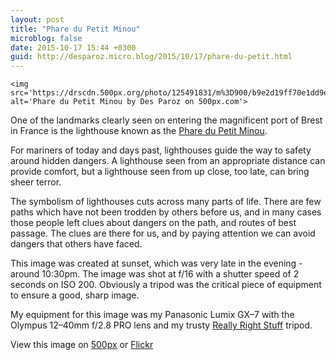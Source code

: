 ```yaml
---
layout: post
title: "Phare du Petit Minou"
microblog: false
date: 2015-10-17 15:44 +0300
guid: http://desparoz.micro.blog/2015/10/17/phare-du-petit.html
---
```

<div class='pixels-photo'>
  
    <img src='https://drscdn.500px.org/photo/125491831/m%3D900/b9e2d19ff70e1dd9e1acbec9606a0f6b' alt='Phare du Petit Minou by Des Paroz on 500px.com'>
  
  <a href='https://500px.com/photo/125491831/phare-du-petit-minou-by-des-paroz' alt='Phare du Petit Minou by Des Paroz on 500px.com'></a>
</div>

<script type='text/javascript' src='https://500px.com/embed.js'></script>

One of the landmarks clearly seen on entering the magnificent port of Brest in France is the lighthouse known as the <a href="https://en.wikipedia.org/wiki/Phare_du_Petit_Minou">Phare du Petit Minou</a>.

For mariners of today and days past, lighthouses guide the way to safety around hidden dangers. A lighthouse seen from an appropriate distance can provide comfort, but a lighthouse seen from up close, too late, can bring sheer terror.

The symbolism of lighthouses cuts across many parts of life. There are few paths which have not been trodden by others before us, and in many cases those people left clues about dangers on the path, and routes of best passage. The clues are there for us, and by paying attention we can avoid dangers that others have faced.

This image was created at sunset, which was very late in the evening - around 10:30pm. The image was shot at f/16 with a shutter speed of 2 seconds on ISO 200. Obviously a tripod was the critical piece of equipment to ensure a good, sharp image.

My equipment for this image was my Panasonic Lumix GX&#8211;7 with the Olympus 12&#8211;40mm f/2.8 PRO lens and my trusty <a href="http://www.reallyrightstuff.com/Shop/Carbon-Fiber-Tripods/TVC-23-Versa-series-2-3-sections-leg.html">Really Right Stuff</a> tripod.

View this image on <a href="https://500px.com/photo/125491831/phare-du-petit-minou-by-des-paroz?ctx_page=1&amp;from=user&amp;user_id=100249">500px</a> or <a href="https://www.flickr.com/photos/bluebeyond/22218935566/in/dateposted-public/">Flickr</a>
